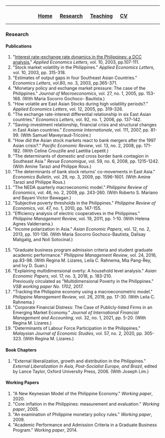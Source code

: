 <hr>
  <h3> 
      <p align="center"> 
          <a href="https://ccbautista.github.io/">Home</a> &emsp;
          <a href="https://ccbautista.github.io/research">Research</a> &emsp; 
          <a href="https://ccbautista.github.io/teaching">Teaching</a> &emsp; 
          <a href="https://drive.google.com/file/d/1Iopc_TrXDKz79ofbDGWxYiX8aaP9EgEH/view">CV</a>
      </p>
  </h3>
<hr>
   
<h3> 
    Research
</h3> 
<h4> 
    Publications
</h4>

1. "[Interest rate-exchange rate dynamics in the Philippines: a DCC analysis.](https://docs.google.com/viewer?a=v&pid=sites&srcid=ZGVmYXVsdGRvbWFpbnxjY2JhdXRpc3RhfGd4OjU4OGU5NDMxZGZjNGUyNjI)"	*Applied Economics Letters*, vol. 10, 2003, pp.107-111.	<br>
2. "Stock market volatility in the Philippines." *Applied Economics Letters*, vol. 10, 2003, pp. 315-318.		<br>
3. "Estimates of output gaps in four Southeast Asian Countries." *Economics Letters*, vol.80, no. 3, 2003, pp.365-371.		<br>
4. "Monetary policy and exchange market pressure: The case of the Philippines."	*Journal of Macroeconomics*, vol. 27, no. 1, 2005, pp. 153-168. (With Maria Socorro Gochoco-
    Bautista.)	<br>
5. "How volatile are East Asian Stocks during high volatility periods?." *Applied Economics Letters*, vol. 12, 2005, pp. 319-326.		<br>
6. "The exchange rate-interest differential relationship in six East Asian countries." *Economics Letters*, vol. 92, no. 1, 2006, pp. 137-142.		<br>
7. "Saving-investment relationship, financial crisis and structural changes in East Asian countries." *Economie Internationale*, vol. 111, 2007, pp. 81-99. (With Samuel 
    Maveyraud-Tricoire.)	<br>
8. "How did the Asian stock markets react to bank mergers after the 1997 Asian crisis?." *Pacific Economic Review*, vol. 13, no. 2, 2008, pp. 171-182.	(With Celine Crouzille 
    and Laetitia Lepetit.)	<br>
9. "The determinants of domestic and cross border bank contagion in Southeast Asia." *Revue Economique*, vol. 59, no. 6, 2008, pp. 1215-1242. (With Amine Tarazi and Philippe 
    Rous.)	<br>
10. "The determinants of bank stock returns' co-movements in East Asia." *Economics Bulletin*, vol. 29, np. 3, 2009, pp. 1596-1601. (With Amine Tarazi and Philippe Rous.)	<br>
11. "The NEDA quarterly macroeconomic model." *Philippine Review of Economics*, vol. 46, no. 2, 2009, pp. 243-260. (With Roberto S. Mariano and Bayani Victor Bawagan.)	<br>
12. "Subjective poverty thresholds in the Philippines."	*Philippine Review of Economics*, vol. 47, no. 1, 2010, pp. 147-155.		<br>
13. "Efficiency analysis of electric cooperatives in the Philippines." *Philippine Management Review*, vol. 19, 2011, pp. 1-10. (With Helena Agnes Valderrama.)	<br>
14. "Income polarization in Asia." *Asian Economic Papers*, vol. 12, no. 2, 2013, pp. 101-136. (With Maria Socorro Gochoco-Bautista, Dalisay Maligalig, and Noli Sotocinal.)	
    <br>
15. "Graduate business program admission criteria and student graduate academic performance." *Philippine Management Review*, vol. 24, 2016, pp.83-98. (With Regina M. Lizares, 
     Leila C. Rahnema, Mia Pang-Rey, and Ivy D. Suan.)	<br>
16. "Explaining multidimensional overty: A household level analysis." *Asian Economic Papers*, vol. 17, no. 3, 2018, p. 183-210.	<br>
     Previously circulated as "Multidimensional Poverty in the Philippines." *VSB working paper No. 1702*, 2017. <br>
18. "Tracking the Philippine economy using a macroeconometric model." *Philippine Management Review*, vol. 26, 2019, pp. 17-30. (With Leila C. Rahnema.)	<br>
19. "Corporate Financial Distress: The Case of Publicly-listed Firms in an Emerging Market Economy."	*Journal of International Financial Management and Accounting*, vol. 
    32, no. 1, 2021, pp. 5-20. (With Regina M. Lizares.)	<br>
19. "Determinants of Labour Force Participation in the Philippines." *Malaysian Journal of Economic Studies*, vol. 57, no. 2, 2020, pp. 305-323. (With Regina M. Lizares.)	<br>

<h4> 
    Book Chapters
</h4>

1. "External liberalization, growth and distribution in the Philippines." *External Liberalization In Asia, Post-Socialist Europe, and Brazil*, edited by Lance Taylor, Oxford University Press, 2006. (With Joseph Lim.)	<br>

<h4> 
    Working Papers
</h4>

1. "A New Keynesian Model of the Philippine Economy."	*Working paper*, 2020.		<br>
2. "Core inflation in the Philippines: measurement and evaluation."	*Working paper*, 2005.		<br>
3. "An examination of Philippine monetary policy rules."	*Working paper*, 2009.		<br>
4. "Academic Performance and Admission Criteria in a Graduate Business Program." *Working paper*, 2014.		<br>
<!--- 5. "A US GPM model	Link to model equation and estimation results."	<br> --->
<!--- 6. "Multidimensional Poverty in the Philippines." *VSB working paper No. 1702*, 2017. (Results not reported in the published version.)	<br> --->
